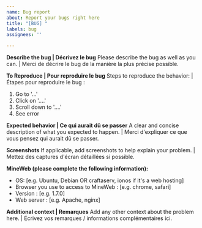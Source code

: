 ```yaml
---
name: Bug report
about: Report your bugs right here
title: "[BUG] "
labels: bug
assignees: ''

---
```


**Describe the bug | Décrivez le bug**
Please describe the bug as well as you can. | Merci de décrire le bug de la manière la plus précise possible. 

**To Reproduce | Pour reproduire le bug**
Steps to reproduce the behavior: | Étapes pour reproduire le bug :
1. Go to '...'
2. Click on '....'
3. Scroll down to '....'
4. See error

**Expected behavior | Ce qui aurait dû se passer**
A clear and concise description of what you expected to happen. | Merci d'expliquer ce que vous pensez qui aurait dû se passer. 

**Screenshots**
If applicable, add screenshots to help explain your problem. | Mettez des captures d'écran détaillées si possible. 

**MineWeb (please complete the following information):**
 - OS: [e.g. Ubuntu, Debian OR craftaserv, ionos if it's a web hosting]
 - Browser you use to access to MineWeb : [e.g. chrome, safari]
 - Version : [e.g. 1.7.0]
 - Web server : [e.g. Apache, nginx] 

**Additional context | Remarques**
Add any other context about the problem here. | Écrivez vos remarques / informations complémentaires ici.
